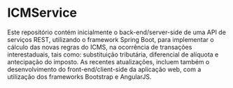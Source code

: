 # ICMService
Este repositório contém inicialmente o back-end/server-side de uma API de serviços REST, utilizando o framework Spring Boot, para implementar o cálculo das novas regras do ICMS, na ocorrência de transações interestaduais, tais como: substituição tributária, diferencial de alíquota e antecipação do imposto. As recentes atualizações, incluem também o desenvolvimento do front-end/client-side da aplicação web, com a utilização dos frameworks Bootstrap e AngularJS.
